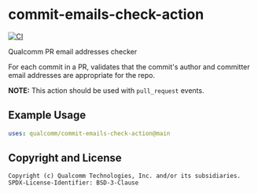 # commit-emails-check-action

[![CI](https://github.com/qualcomm/commit-emails-check-action/actions/workflows/ci.yaml/badge.svg)](https://github.com/qualcomm/commit-emails-check-action/actions/workflows/ci.yaml)

Qualcomm PR email addresses checker

For each commit in a PR, validates that the commit's author and committer email
addresses are appropriate for the repo.

**NOTE:** This action should be used with `pull_request` events.

## Example Usage

```yaml
uses: qualcomm/commit-emails-check-action@main
```

## Copyright and License

```text
Copyright (c) Qualcomm Technologies, Inc. and/or its subsidiaries.
SPDX-License-Identifier: BSD-3-Clause
```
